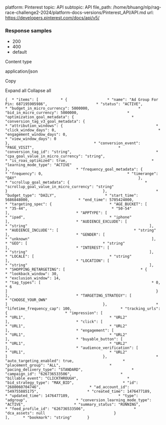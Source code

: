 platform: Pinterest
topic: API
subtopic: API
file_path: /home/bhuang/nlp/rag-race-challenge2-2024/platform-docs-versions/Pinterest_API/API.md
url: https://developers.pinterest.com/docs/api/v5/


### Response samples

* 200
* 400
* default

Content type

application/json

Copy

Expand all Collapse all

`{  * "items": [          * {                  * "name": "Ad Group For Pin: 687195905986",                      * "status": "ACTIVE",                      * "budget_in_micro_currency": 5000000,                      * "bid_in_micro_currency": 5000000,                      * "optimization_goal_metadata": {                          * "conversion_tag_v3_goal_metadata": {                                  * "attribution_windows": {                                          * "click_window_days": 0,                                              * "engagement_window_days": 0,                                              * "view_window_days": 0                                                                   },                                      * "conversion_event": "PAGE_VISIT",                                      * "conversion_tag_id": "string",                                      * "cpa_goal_value_in_micro_currency": "string",                                      * "is_roas_optimized": true,                                      * "learning_mode_type": "ACTIVE"                                                       },                              * "frequency_goal_metadata": {                                  * "frequency": 0,                                      * "timerange": "DAY"                                                       },                              * "scrollup_goal_metadata": {                                  * "scrollup_goal_value_in_micro_currency": "string"                                                       }                                           },                      * "budget_type": "DAILY",                      * "start_time": 5686848000,                      * "end_time": 5705424000,                      * "targeting_spec": {                          * "AGE_BUCKET": [                                  * "35-44",                                      * "50-54"                                                       ],                              * "APPTYPE": [                                  * "ipad",                                      * "iphone"                                                       ],                              * "AUDIENCE_EXCLUDE": [                                  * "string"                                                       ],                              * "AUDIENCE_INCLUDE'": [                                  * "string"                                                       ],                              * "GENDER": [                                  * "unknown"                                                       ],                              * "GEO": [                                  * "string"                                                       ],                              * "INTEREST": [                                  * "string"                                                       ],                              * "LOCALE": [                                  * "string"                                                       ],                              * "LOCATION": [                                  * "string"                                                       ],                              * "SHOPPING_RETARGETING": [                                  * {                                          * "lookback_window": 30,                                              * "exclusion_window": 14,                                              * "tag_types": [                                                  * 0,                                                      * 6                                                                               ]                                                                   }                                                       ],                              * "TARGETING_STRATEGY": [                                  * "CHOOSE_YOUR_OWN"                                                       ]                                           },                      * "lifetime_frequency_cap": 100,                      * "tracking_urls": {                          * "impression": [                                  * "URL1",                                      * "URL2"                                                       ],                              * "click": [                                  * "URL1",                                      * "URL2"                                                       ],                              * "engagement": [                                  * "URL1",                                      * "URL2"                                                       ],                              * "buyable_button": [                                  * "URL1",                                      * "URL2"                                                       ],                              * "audience_verification": [                                  * "URL1",                                      * "URL2"                                                       ]                                           },                      * "auto_targeting_enabled": true,                      * "placement_group": "ALL",                      * "pacing_delivery_type": "STANDARD",                      * "campaign_id": "626736533506",                      * "billable_event": "CLICKTHROUGH",                      * "bid_strategy_type": "MAX_BID",                      * "id": "2680060704746",                      * "ad_account_id": "549755885175",                      * "created_time": 1476477189,                      * "updated_time": 1476477189,                      * "type": "adgroup",                      * "conversion_learning_mode_type": "ACTIVE",                      * "summary_status": "RUNNING",                      * "feed_profile_id": "626736533506",                      * "dca_assets": null                               }                   ],      * "bookmark": "string"       }`